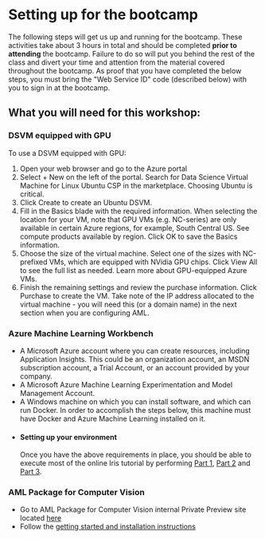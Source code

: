 # Setting up for the bootcamp

The following steps will get us up and running for the bootcamp. These activities take about 3 hours in total and should be completed **prior to attending** the bootcamp. Failure to do so will put you behind the rest of the class and divert your time and attention from the material covered throughout the bootcamp. As proof that you have completed the below steps, you must bring the "Web Service ID" code (described below) with you to sign in at the bootcamp.

##  What you will need for this workshop: 

### DSVM equipped with GPU ###

To use a DSVM equipped with GPU:

1. Open your web browser and go to the Azure portal
2. Select + New on the left of the portal. Search for Data Science Virtual Machine for Linux Ubuntu CSP in the marketplace. Choosing Ubuntu is critical.
3. Click Create to create an Ubuntu DSVM.
4. Fill in the Basics blade with the required information. When selecting the location for your VM, note that GPU VMs (e.g. NC-series) are only available in certain Azure regions, for example, South Central US. See compute products available by region. Click OK to save the Basics information.
5. Choose the size of the virtual machine. Select one of the sizes with NC-prefixed VMs, which are equipped with NVidia GPU chips. Click View All to see the full list as needed. Learn more about GPU-equipped Azure VMs.
6. Finish the remaining settings and review the purchase information. Click Purchase to create the VM. Take note of the IP address allocated to the virtual machine - you will need this (or a domain name) in the next section when you are configuring AML.

### Azure Machine Learning Workbench

 -  A Microsoft Azure account where you can create resources, including Application Insights. This could be an organization account, an MSDN subscription account, a Trial Account, or an account provided by your company.
 -  A Microsoft Azure Machine Learning Experimentation and Model Management Account.
 -  A Windows machine on which you can install software, and which can run Docker. In order to accomplish the steps below, this machine must have Docker and Azure Machine Learning installed on it.
 - #### Setting up your environment ####
    Once you have the above requirements in place, you should be able to execute most of the online Iris tutorial by performing [Part 1](https://docs.microsoft.com/en-us/azure/machine-learning/preview/tutorial-classifying-iris-part-1), [Part 2](https://docs.microsoft.com/en-us/azure/machine-learning/preview/tutorial-classifying-iris-part-2) and [Part 3](https://docs.microsoft.com/en-us/azure/machine-learning/preview/tutorial-classifying-iris-part-3).

###  AML Package for Computer Vision

- Go to AML Package for Computer Vision internal Private Preview site located [here](https://aka.ms/aml-cv)
- Follow the [getting started and installation instructions](https://microsoft.sharepoint.com/teams/ComputerVisionPackage/_layouts/WopiFrame.aspx?sourcedoc=%7B080506BD-B5F3-493C-B867-F29CF68421D8%7D&file=Quickstart%20AML%20Package%20For%20Computer%20Vision.docx&action=default)